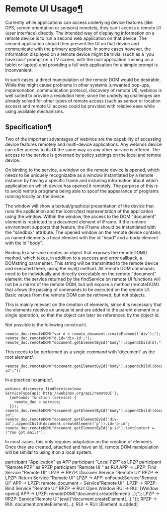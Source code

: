 Remote UI Usage[¶](#Remote-UI-Usage)
====================================

Currently while applications can access underlying device features (like
GPS, screen orientation or sensors) remotely, they can't access a remote
UI (user interface) directly. The intended way of displaying information
on a remote device is to run a second web application on that device.
The second application should then present the UI on that device and
communicate with the primary application. In some cases however, the
information displayed on a remote device might be trivial (such as a
'you have mail' prompt on a TV screen, with the mail application running
on a tablet or laptop) and providing a full web application for a simple
prompt is inconvenient.

In such cases, a direct manipulation of the remote DOM would be
desirable. While this might cause problems in other systems (unwanted
pop-ups, impersonation, communication protocol, discovery of remote UI),
webinos is well suited to provide a resolution here, since the
underlying challenges are already solved for other types of remote
access (such as sensor or location access) and remote UI access could be
provided with relative ease while using available mechanisms.

Specification[¶](#Specification)
--------------------------------

Two of the important advantages of webinos are the capability of
accessing device features remotely and multi-device applications. Any
webinos device can offer access to its UI the same way as any other
service is offered. The access to the service is governed by policy
settings on the local and remote device.

On binding to the service, a window on the remote device is opened,
which needs to be uniquely recognizable as a window instantiated by a
remote instance by having a specific frame and including information
about which application on which device has opened it remotely. The
purpose of this is to avoid remote programs being able to spoof the
appearance of programs running locally on the device.

The window will show a textual/graphical presentation of the device that
runs the application and the iconic/text representation of the
application using the window. Within the window, the access to the DOM
"document" element is restricted to a document element of iFrame. If the
runtime environment supports that feature, the iFrame should be
instantiated with the "sandbox" attribute. The opened window on the
remote device contains as named elements a head element with the id
"head" and a body element with the id "body".

Binding to a service creates an object that exposes the remoteDOM()
method, which takes, in addition to a success and error callback, a
DOMstring paramenter. This string will be transmitted to the remote
device and executed there, using the eval() method. All remote DOM
commands need to be individually and directly executable on the remote
"document" element. the service returned by the findService on remote UI
functions will not be a mirror of the remote DOM, but will expose a
method (remoteDOM) that allows the passing of commands to be executed on
the remote UI. Basic values from the remote DOM can be retrieved, but
not objects.

This is mainly relevant on the creation of elements, since it is
necessary that the elements receive an unique id and are added to the
parent element in a single operation, so that the object can later be
referenced by the object id.

Not possible is the following construct:\

    remote_doc.remoteDOM("var d = remote_document.createElement('div');");
    remote_doc.remoteDOM("d.id='div-id';");
    remote_doc.remoteDOM("document.getElementById('body').appendChild(d);");");

This needs to be performed as a single command with 'document' as the
root element:\

    remote_doc.remoteDOM("document.getElementById('body').appendChild((document.createElement('div'))).id='div-id';");

In a practical example:\

    webinos.discovery.findServices(new ServiceType{api:'http://webinos.org/api/remoteUI'}, 
      {onFound: function (service) {
        remote_doc = service;   
      }});          
    remote_doc.remoteDOM("document.getElementById('body').appendChild((document.createElement('div'))).id='div-id';
    remote_doc.remoteDOM("document.getElementById('div-id').appendChild(document.createElement('p')).id='p-id'; 
    remote_doc.remoteDOM("document.getElementById('p-id').textContent =("You got mail!"); 

In most cases, this only requires adaptation on the creation of
elements. Once they are created, attached and have an id, remote DOM
manipulation will be similar to using it on a local system.

<div class="uml">participant "Application" as APP 
participant "Local PZP" as LPZP 
participant "Remote PZP" as RPZP 
participant "Remote UI	" as RUI 
APP -> LPZP: Find Service "Remote UI"
LPZP -> RPZP: Discover Service "Remote UI"
RPZP -> LPZP: Return Service "Remote UI"
LPZP -> APP: onFound:Service"Remote UI"
APP -> LPZP:  remote_document = Service"Remote UI";   
LPZP -> RPZP: Bind Service "Remote UI"
RPZP -> RUI: Open Window
RUI -> RUI: [Window opens]
APP -> LPZP: remoteDOM("document.createElement(...);");
LPZP -> RPZP: Service"Remote UI"(eval("document.createElement(...);"));
RPZP -> RUI: document.createElement(...);
RUI -> RUI: [Element is added]</div>

